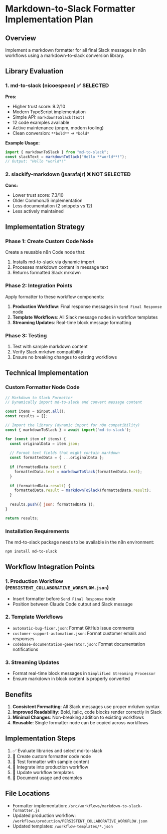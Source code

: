 # Markdown-to-Slack Formatter Implementation Plan

## Overview
Implement a markdown formatter for all final Slack messages in n8n workflows using a markdown-to-slack conversion library.

## Library Evaluation

### 1. md-to-slack (nicoespeon) ✅ SELECTED
**Pros:**
- Higher trust score: 9.2/10
- Modern TypeScript implementation
- Simple API: `markdownToSlack(text)`
- 12 code examples available
- Active maintenance (pnpm, modern tooling)
- Clean conversion: `**bold**` → `*bold*`

**Example Usage:**
```javascript
import { markdownToSlack } from "md-to-slack";
const slackText = markdownToSlack("Hello **world**!");
// Output: "Hello *world*!"
```

### 2. slackify-markdown (jsarafajr) ❌ NOT SELECTED
**Cons:**
- Lower trust score: 7.3/10
- Older CommonJS implementation
- Less documentation (2 snippets vs 12)
- Less actively maintained

## Implementation Strategy

### Phase 1: Create Custom Code Node
Create a reusable n8n Code node that:
1. Installs md-to-slack via dynamic import
2. Processes markdown content in message text
3. Returns formatted Slack mrkdwn

### Phase 2: Integration Points
Apply formatter to these workflow components:
1. **Production Workflow**: Final response messages in `Send Final Response` node
2. **Template Workflows**: All Slack message nodes in workflow templates
3. **Streaming Updates**: Real-time block message formatting

### Phase 3: Testing
1. Test with sample markdown content
2. Verify Slack mrkdwn compatibility
3. Ensure no breaking changes to existing workflows

## Technical Implementation

### Custom Formatter Node Code
```javascript
// Markdown to Slack Formatter
// Dynamically import md-to-slack and convert message content

const items = $input.all();
const results = [];

// Import the library (dynamic import for n8n compatibility)
const { markdownToSlack } = await import('md-to-slack');

for (const item of items) {
  const originalData = item.json;
  
  // Format text fields that might contain markdown
  const formattedData = { ...originalData };
  
  if (formattedData.text) {
    formattedData.text = markdownToSlack(formattedData.text);
  }
  
  if (formattedData.result) {
    formattedData.result = markdownToSlack(formattedData.result);
  }
  
  results.push({ json: formattedData });
}

return results;
```

### Installation Requirements
The md-to-slack package needs to be available in the n8n environment:
```bash
npm install md-to-slack
```

## Workflow Integration Points

### 1. Production Workflow (`PERSISTENT_COLLABORATIVE_WORKFLOW.json`)
- Insert formatter before `Send Final Response` node
- Position between Claude Code output and Slack message

### 2. Template Workflows
- `automatic-bug-fixer.json`: Format GitHub issue comments
- `customer-support-automation.json`: Format customer emails and responses  
- `codebase-documentation-generator.json`: Format documentation notifications

### 3. Streaming Updates
- Format real-time block messages in `Simplified Streaming Processor`
- Ensure markdown in block content is properly converted

## Benefits
1. **Consistent Formatting**: All Slack messages use proper mrkdwn syntax
2. **Improved Readability**: Bold, italic, code blocks render correctly in Slack
3. **Minimal Changes**: Non-breaking addition to existing workflows
4. **Reusable**: Single formatter node can be copied across workflows

## Implementation Steps
1. ✅ Evaluate libraries and select md-to-slack
2. 🔄 Create custom formatter code node
3. 🔄 Test formatter with sample content
4. 🔄 Integrate into production workflow
5. 🔄 Update workflow templates
6. 🔄 Document usage and examples

## File Locations
- Formatter implementation: `/src/workflows/markdown-to-slack-formatter.js`
- Updated production workflow: `/workflows/production/PERSISTENT_COLLABORATIVE_WORKFLOW.json`
- Updated templates: `/workflow-templates/*.json`